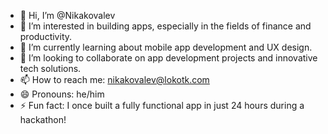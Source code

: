 - 👋 Hi, I’m @Nikakovalev
- 👀 I’m interested in building apps, especially in the fields of finance and productivity.
- 🌱 I’m currently learning about mobile app development and UX design.
- 💞️ I’m looking to collaborate on app development projects and innovative tech solutions.
- 📫 How to reach me: nikakovalev@lokotk.com
- 😄 Pronouns: he/him
- ⚡ Fun fact: I once built a fully functional app in just 24 hours during a hackathon!

<!---
Nikakovalev/Nikakovalev is a ✨ special ✨ repository because its `README.md` (this file) appears on your GitHub profile.
You can click the Preview link to take a look at your changes.
--->
